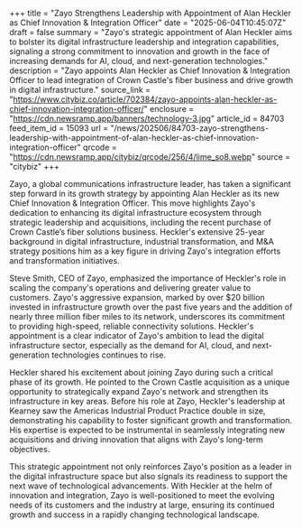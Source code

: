 +++
title = "Zayo Strengthens Leadership with Appointment of Alan Heckler as Chief Innovation & Integration Officer"
date = "2025-06-04T10:45:07Z"
draft = false
summary = "Zayo's strategic appointment of Alan Heckler aims to bolster its digital infrastructure leadership and integration capabilities, signaling a strong commitment to innovation and growth in the face of increasing demands for AI, cloud, and next-generation technologies."
description = "Zayo appoints Alan Heckler as Chief Innovation & Integration Officer to lead integration of Crown Castle's fiber business and drive growth in digital infrastructure."
source_link = "https://www.citybiz.co/article/702384/zayo-appoints-alan-heckler-as-chief-innovation-integration-officer/"
enclosure = "https://cdn.newsramp.app/banners/technology-3.jpg"
article_id = 84703
feed_item_id = 15093
url = "/news/202506/84703-zayo-strengthens-leadership-with-appointment-of-alan-heckler-as-chief-innovation-integration-officer"
qrcode = "https://cdn.newsramp.app/citybiz/qrcode/256/4/lime_so8.webp"
source = "citybiz"
+++

<p>Zayo, a global communications infrastructure leader, has taken a significant step forward in its growth strategy by appointing Alan Heckler as its new Chief Innovation & Integration Officer. This move highlights Zayo's dedication to enhancing its digital infrastructure ecosystem through strategic leadership and acquisitions, including the recent purchase of Crown Castle’s fiber solutions business. Heckler's extensive 25-year background in digital infrastructure, industrial transformation, and M&A strategy positions him as a key figure in driving Zayo's integration efforts and transformation initiatives.</p><p>Steve Smith, CEO of Zayo, emphasized the importance of Heckler's role in scaling the company's operations and delivering greater value to customers. Zayo's aggressive expansion, marked by over $20 billion invested in infrastructure growth over the past five years and the addition of nearly three million fiber miles to its network, underscores its commitment to providing high-speed, reliable connectivity solutions. Heckler's appointment is a clear indicator of Zayo's ambition to lead the digital infrastructure sector, especially as the demand for AI, cloud, and next-generation technologies continues to rise.</p><p>Heckler shared his excitement about joining Zayo during such a critical phase of its growth. He pointed to the Crown Castle acquisition as a unique opportunity to strategically expand Zayo's network and strengthen its infrastructure in key areas. Before his role at Zayo, Heckler's leadership at Kearney saw the Americas Industrial Product Practice double in size, demonstrating his capability to foster significant growth and transformation. His expertise is expected to be instrumental in seamlessly integrating new acquisitions and driving innovation that aligns with Zayo's long-term objectives.</p><p>This strategic appointment not only reinforces Zayo's position as a leader in the digital infrastructure space but also signals its readiness to support the next wave of technological advancements. With Heckler at the helm of innovation and integration, Zayo is well-positioned to meet the evolving needs of its customers and the industry at large, ensuring its continued growth and success in a rapidly changing technological landscape.</p>